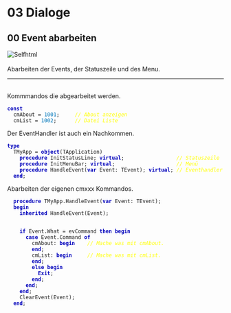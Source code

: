 <html>
    <b><h1>03 Dialoge</h1></b>
    <b><h2>00 Event abarbeiten</h2></b>
<img src="image.png" alt="Selfhtml"><br><br>
Abarbeiten der Events, der Statuszeile und des Menu.<br>
<hr><br>
Kommmandos die abgearbeitet werden.<br>
<pre><code><b><font color="0000BB">const</font></b>
  cmAbout = <font color="#0077BB">1001</font>;     <i><font color="#FFFF00">// About anzeigen</font></i>
  cmList = <font color="#0077BB">1002</font>;      <i><font color="#FFFF00">// Datei Liste</font></i></code></pre>
Der EventHandler ist auch ein Nachkommen.<br>
<pre><code><b><font color="0000BB">type</font></b>
  TMyApp = <b><font color="0000BB">object</font></b>(TApplication)
    <b><font color="0000BB">procedure</font></b> InitStatusLine; <b><font color="0000BB">virtual</font></b>;                 <i><font color="#FFFF00">// Statuszeile</font></i>
    <b><font color="0000BB">procedure</font></b> InitMenuBar; <b><font color="0000BB">virtual</font></b>;                    <i><font color="#FFFF00">// Menü</font></i>
    <b><font color="0000BB">procedure</font></b> HandleEvent(<b><font color="0000BB">var</font></b> Event: TEvent); <b><font color="0000BB">virtual</font></b>; <i><font color="#FFFF00">// Eventhandler</font></i>
  <b><font color="0000BB">end</font></b>;</code></pre>
Abarbeiten der eigenen cmxxx Kommandos.<br>
<pre><code>  <b><font color="0000BB">procedure</font></b> TMyApp.HandleEvent(<b><font color="0000BB">var</font></b> Event: TEvent);
  <b><font color="0000BB">begin</font></b>
    <b><font color="0000BB">inherited</font></b> HandleEvent(Event);
<br>
    <b><font color="0000BB">if</font></b> Event.What = evCommand <b><font color="0000BB">then</font></b> <b><font color="0000BB">begin</font></b>
      <b><font color="0000BB">case</font></b> Event.Command <b><font color="0000BB">of</font></b>
        cmAbout: <b><font color="0000BB">begin</font></b>    <i><font color="#FFFF00">// Mache was mit cmAbout.</font></i>
        <b><font color="0000BB">end</font></b>;
        cmList: <b><font color="0000BB">begin</font></b>     <i><font color="#FFFF00">// Mache was mit cmList.</font></i>
        <b><font color="0000BB">end</font></b>;
        <b><font color="0000BB">else</font></b> <b><font color="0000BB">begin</font></b>
          <b><font color="0000BB">Exit</font></b>;
        <b><font color="0000BB">end</font></b>;
      <b><font color="0000BB">end</font></b>;
    <b><font color="0000BB">end</font></b>;
    ClearEvent(Event);
  <b><font color="0000BB">end</font></b>;</code></pre>
<br>
</html>
